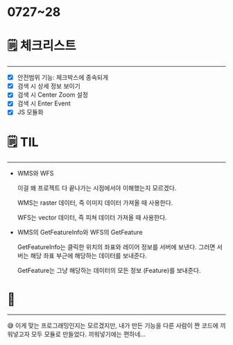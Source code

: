 # 0727~28

# 🗒️ 체크리스트

---

- [x]  안전범위 기능: 체크박스에 종속되게
- [x]  검색 시 상세 정보 보이기
- [x]  검색 시 Center Zoom 설정
- [x]  검색 시 Enter Event
- [x]  JS 모듈화

# 🗒️ TIL

---

- WMS와 WFS

    이걸 왜 프로젝트 다 끝나가는 시점에서야 이해했는지 모르겠다.

    WMS는 raster 데이터, 즉 이미지 데이터 가져올 때 사용한다.

    WFS는 vector 데이터, 즉 피쳐 데이터 가져올 때 사용한다.

- WMS의 GetFeatureInfo와 WFS의 GetFeature

    GetFeatureInfo는 클릭한 위치의 좌표와 레이어 정보를 서버에 보낸다. 그러면 서버는 해당 좌표 부근에 해당하는 데이터를 보내준다.

    GetFeature는 그냥 해당하는 데이터의 모든 정보 (Feature)를 보내준다.

# 💭

---

😅 이게 맞는 프로그래밍인지는 모르겠지만, 내가 만든 기능을 다른 사람이 짠 코드에 끼워넣고자 모두 모듈로 만들었다. 끼워넣기에는 편하네...